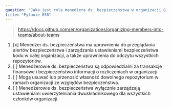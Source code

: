 ```yaml
---
question: "Jaka jest rola menedżera ds. bezpieczeństwa w organizacji GitHub?"
title: "Pytanie 058"
---
```


> https://docs.github.com/en/organizations/organizing-members-into-teams/about-teams
1. [x] Menedżer ds. bezpieczeństwa ma uprawnienia do przeglądania alertów bezpieczeństwa i zarządzania ustawieniami bezpieczeństwa kodu w całej organizacji, a także uprawnienia do odczytu wszystkich repozytoriów.
1. [ ] Menedżerowie ds. bezpieczeństwa są odpowiedzialni za transakcje finansowe i bezpieczeństwo informacji o rozliczeniach w organizacji.
1. [ ] Mogą usuwać lub przenosić własność dowolnego repozytorium w ramach organizacji ze względów bezpieczeństwa.
1. [ ] Menedżerowie ds. bezpieczeństwa wyłącznie zarządzają ustawieniami uwierzytelniania dwuskładnikowego dla wszystkich członków organizacji.
